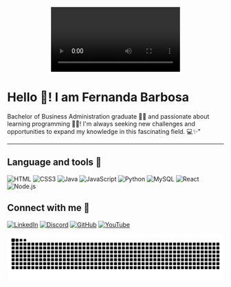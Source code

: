 
<div align="center">
  <video src="https://github.com/user-attachments/assets/3daf2fd7-4d70-4a04-a4fb-410542c3acb3" controls>
    Your browser does not support the video tag.
  </video>
</div>

 
 
 #  Hello 👋! I am Fernanda Barbosa

Bachelor of Business Administration graduate 👩‍🎓 and passionate about learning programming 👩‍💻! I'm always seeking new challenges and opportunities to expand my knowledge in this fascinating field. 💻✨"

---
## Language and tools 🔨

![HTML](https://img.shields.io/badge/HTML-FF69B4?style=for-the-badge&logo=html5&logoColor=white)
![CSS3](https://img.shields.io/badge/CSS3-FF69B4?style=for-the-badge&logo=css3&logoColor=white)
![Java](https://img.shields.io/badge/Java-FF69B4?style=for-the-badge&logo=java&logoColor=white)
![JavaScript](https://img.shields.io/badge/JavaScript-FF69B4?style=for-the-badge&logo=javascript&logoColor=white)
![Python](https://img.shields.io/badge/python-FF69B4?style=for-the-badge&logo=python&logoColor=white)
![MySQL](https://img.shields.io/badge/MySQL-FF69B4?style=for-the-badge&logo=mysql&logoColor=white)
![React](https://img.shields.io/badge/React-FF69B4?style=for-the-badge&logo=react&logoColor=white)
![Node.js](https://img.shields.io/badge/Node.js-FF69B4?style=for-the-badge&logo=node.js&logoColor=white)

## Connect with me 🔗

[![LinkedIn](https://img.shields.io/badge/LinkedIn-FF69B4?style=for-the-badge&logo=linkedin&logoColor=white)](https://www.linkedin.com/in/barbosaafernanda/)
[![Discord](https://img.shields.io/badge/Discord-FF69B4?style=for-the-badge&logo=discord&logoColor=white)](https://discord.com/channels/@fernandabarbosa_52357/)
[![GitHub](https://img.shields.io/badge/GitHub-FF69B4?style=for-the-badge&logo=github&logoColor=white)](https://github.com/NandayGB)
[![YouTube](https://img.shields.io/badge/YouTube-FF69b4?style=for-the-badge&logo=youtube&logoColor=white)](https://www.youtube.com/watch?v=clT1Jmv3wlY)

<picture align="center">
  <source media="(prefers-color-scheme: dark)" srcset="https://raw.githubusercontent.com/NandayGB/NandayGB/output/github-contribution-grid-snake-dark.svg">
  <source media="(prefers-color-scheme: light)" srcset="https://raw.githubusercontent.com/NandayGB/NandayGB/output/github-contribution-grid-snake.svg">
  <img align="center" alt="github contribution grid snake animation" src="https://raw.githubusercontent.com/NandayGB/NandayGB/output/github-contribution-grid-snake.svg">
</picture>


<!--
**NandayGB/NandayGB** is a ✨ _special_ ✨ repository because its `README.md` (this file) appears on your GitHub profile.

Here are some ideas to get you started:

- 🔭 I’m currently working on ...
- 🌱 I’m currently learning ...
- 👯 I’m looking to collaborate on ...
- 🤔 I’m looking for help with ...
- 💬 Ask me about ...
- 📫 How to reach me: ...
- 😄 Pronouns: ...
- ⚡ Fun fact: ...
-->
